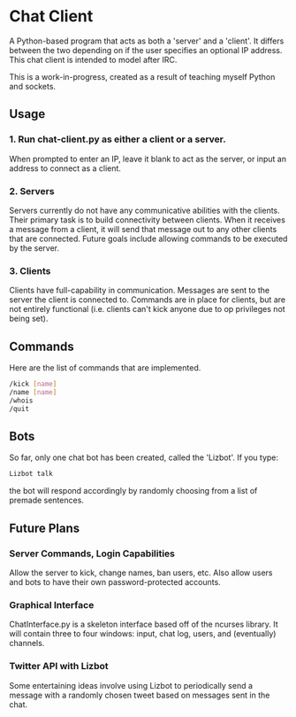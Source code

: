 # Chat Client

A Python-based program that acts as both a 'server' and a 'client'. It differs between the two depending on if the user specifies an optional IP address. This chat client is intended to model after IRC.

This is a work-in-progress, created as a result of teaching myself Python and sockets.

## Usage

### 1. Run chat-client.py as either a client or a server.
When prompted to enter an IP, leave it blank to act as the server, or input an address to connect as a client. 

### 2. Servers
Servers currently do not have any communicative abilities with the clients. Their primary task is to build connectivity between clients. When it receives a message from a client, it will send that message out to any other clients that are connected. Future goals include allowing commands to be executed by the server.

### 3. Clients
Clients have full-capability in communication. Messages are sent to the server the client is connected to. Commands are in place for clients, but are not entirely functional (i.e. clients can't kick anyone due to op privileges not being set).

## Commands
Here are the list of commands that are implemented.

```bash
/kick [name]
/name [name]
/whois
/quit
```

## Bots
So far, only one chat bot has been created, called the 'Lizbot'. If you type:

```bash
Lizbot talk
```

the bot will respond accordingly by randomly choosing from a list of premade sentences.

## Future Plans

### Server Commands, Login Capabilities
Allow the server to kick, change names, ban users, etc. Also allow users and bots to have their own password-protected accounts.

### Graphical Interface
ChatInterface.py is a skeleton interface based off of the ncurses library. It will contain three to four windows: input, chat log, users, and (eventually) channels.

### Twitter API with Lizbot
Some entertaining ideas involve using Lizbot to periodically send a message with a randomly chosen tweet based on messages sent in the chat.